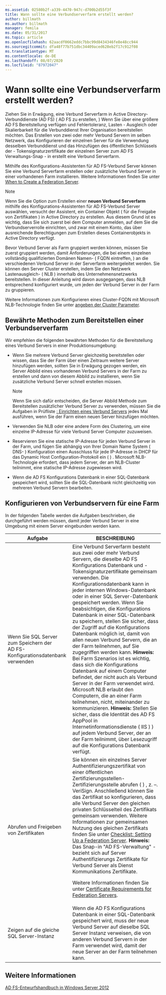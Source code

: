 ```yaml
---
ms.assetid: 02580b2f-a339-4470-947c-d700b2d55f3f
title: Wann sollte eine Verbundserverfarm erstellt werden?
author: billmath
ms.author: billmath
manager: femila
ms.date: 05/31/2017
ms.topic: article
ms.openlocfilehash: 62aacdf0662eddc7bbc99d8434346fe8e48cc944
ms.sourcegitcommit: dfa48f77b751dbc34409aced628eb2f17c912f08
ms.translationtype: MT
ms.contentlocale: de-DE
ms.lasthandoff: 08/07/2020
ms.locfileid: "87972047"
---
```

# <a name="when-to-create-a-federation-server-farm"></a>Wann sollte eine Verbundserverfarm erstellt werden?

Ziehen Sie in Erwägung, eine Verbund Serverfarm in Active Directory-Verbunddienste (AD FS) \( AD FS zu erstellen, \) Wenn Sie über eine größere AD FS Bereitstellung verfügen und Fehlertoleranz, Lasten \- Ausgleich oder Skalierbarkeit für die Verbunddienst Ihrer Organisation bereitstellen möchten. Das Erstellen von zwei oder mehr Verbund Servern im selben Netzwerk, das Konfigurieren der einzelnen Server für die Verwendung desselben Verbunddienst und das Hinzufügen des öffentlichen Schlüssels der \- Tokensignaturzertifikate der einzelnen Server zum AD FS Verwaltungs-Snap \- in erstellt eine Verbund Serverfarm.

Mithilfe des Konfigurations-Assistenten für AD FS-Verbund Server können Sie eine Verbund Serverfarm erstellen oder zusätzliche Verbund Server in einer vorhandenen Farm installieren. Weitere Informationen finden Sie unter [When to Create a Federation Server](When-to-Create-a-Federation-Server.md).

> [!NOTE]
> Wenn Sie die Option zum Erstellen einer **neuen Verbund Serverfarm** mithilfe des Konfigurations-Assistenten für AD FS-Verbund Server auswählen, versucht der Assistent, ein Container Objekt \( für die Freigabe von Zertifikaten \) in Active Directory zu erstellen. Aus diesem Grund ist es wichtig, dass Sie sich zuerst bei dem Computer anmelden, auf dem Sie die Verbundserverrolle einrichten, und zwar mit einem Konto, das über ausreichende Berechtigungen zum Erstellen dieses Containerobjekts in Active Directory verfügt.

Bevor Verbund Server als Farm gruppiert werden können, müssen Sie zuerst gruppiert werden, damit Anforderungen, die bei einem einzelnen vollständig qualifizierten Domänen Namen- \( FQDN eintreffen, \) an die verschiedenen Verbund Server in der Serverfarm weitergeleitet werden. Sie können den Server Cluster erstellen, indem Sie den Netzwerk Lastenausgleich- \( NLB \) innerhalb des Unternehmensnetzwerks bereitstellen. In dieser Anleitung wird davon ausgegangen, dass NLB entsprechend konfiguriert wurde, um jeden der Verbund Server in der Farm zu gruppieren.

Weitere Informationen zum Konfigurieren eines Cluster-FQDN mit Microsoft NLB-Technologie finden Sie unter [angeben der Cluster Parameter](https://go.microsoft.com/fwlink/?LinkID=74651).

## <a name="best-practices-for-deploying-a-federation-server-farm"></a>Bewährte Methoden zum Bereitstellen einer Verbundserverfarm
Wir empfehlen die folgenden bewährten Methoden für die Bereitstellung eines Verbund Servers in einer Produktionsumgebung:

-   Wenn Sie mehrere Verbund Server gleichzeitig bereitstellen oder wissen, dass Sie der Farm über einen Zeitraum weitere Server hinzufügen werden, sollten Sie in Erwägung gezogen werden, ein Server Abbild eines vorhandenen Verbund Servers in der Farm zu erstellen und dann von diesem Abbild zu installieren, wenn Sie zusätzliche Verbund Server schnell erstellen müssen.

    > [!NOTE]
    > Wenn Sie sich dafür entscheiden, die Server Abbild Methode zum Bereitstellen zusätzlicher Verbund Server zu verwenden, müssen Sie die Aufgaben in Prüfliste [: Einrichten eines Verbund Servers](../../ad-fs/deployment/Checklist--Setting-Up-a-Federation-Server.md) jedes Mal ausführen, wenn Sie der Farm einen neuen Server hinzufügen möchten.

-   Verwenden Sie NLB oder eine andere Form des Clustering, um eine einzelne IP-Adresse für viele Verbund Server Computer zuzuweisen.

-   Reservieren Sie eine statische IP-Adresse für jeden Verbund Server in der Farm, und fügen Sie abhängig von Ihrer Domain Name System \( DNS- \) Konfiguration einen Ausschluss für jede IP-Adresse in DHCP für das Dynamic Host Configuration-Protokoll ein \( \) . Microsoft NLB-Technologie erfordert, dass jedem Server, der am NLB-Cluster teilnimmt, eine statische IP-Adresse zugewiesen wird.

-   Wenn die AD FS Konfigurations Datenbank in einer SQL-Datenbank gespeichert wird, sollten Sie die SQL-Datenbank nicht gleichzeitig von mehreren Verbund Servern bearbeiten.

## <a name="configuring-federation-servers-for-a-farm"></a>Konfigurieren von Verbundservern für eine Farm
In der folgenden Tabelle werden die Aufgaben beschrieben, die durchgeführt werden müssen, damit jeder Verbund Server in eine Umgebung mit einem Server eingebunden werden kann.

|Aufgabe|BESCHREIBUNG|
|--------|---------------|
|Wenn Sie SQL Server zum Speichern der AD FS-Konfigurationsdatenbank verwenden|Eine Verbund Serverfarm besteht aus zwei oder mehr Verbund Servern, die dieselbe AD FS Konfigurations Datenbank und \- Tokensignaturzertifikate gemeinsam verwenden. Die Konfigurationsdatenbank kann in jeder internen Windows-Datenbank oder in einer SQL Server-Datenbank gespeichert werden. Wenn Sie beabsichtigen, die Konfigurations Datenbank in einer SQL-Datenbank zu speichern, stellen Sie sicher, dass der Zugriff auf die Konfigurations Datenbank möglich ist, damit von allen neuen Verbund Servern, die an der Farm teilnehmen, auf Sie zugegriffen werden kann. **Hinweis:** Bei Farm Szenarios ist es wichtig, dass sich die Konfigurations Datenbank auf einem Computer befindet, der nicht auch als Verbund Server in der Farm verwendet wird. Microsoft NLB erlaubt den Computern, die an einer Farm teilnehmen, nicht, miteinander zu kommunizieren. **Hinweis:** Stellen Sie sicher, dass die Identität des AD FS AppPool in Internetinformationsdienste \( IIS \) \) auf jedem Verbund Server, der an der Farm teilnimmt, über Lesezugriff auf die Konfigurations Datenbank verfügt.|
|Abrufen und Freigeben von Zertifikaten|Sie können ein einzelnes Server Authentifizierungszertifikat von einer öffentlichen Zertifizierungsstellen-Zertifizierungsstelle abrufen \( \) , z. –. VeriSign. Anschließend können Sie das Zertifikat so konfigurieren, dass alle Verbund Server den gleichen privaten Schlüsselteil des Zertifikats gemeinsam verwenden. Weitere Informationen zur gemeinsamen Nutzung des gleichen Zertifikats finden Sie unter [Checklist: Setting Up a Federation Server](../../ad-fs/deployment/Checklist--Setting-Up-a-Federation-Server.md). **Hinweis:** Das Snap-in "AD FS-Verwaltung" \- bezieht sich auf Server Authentifizierungs Zertifikate für Verbund Server als Dienst Kommunikations Zertifikate.<p>Weitere Informationen finden Sie unter [Certificate Requirements for Federation Servers](Certificate-Requirements-for-Federation-Servers.md).|
|Zeigen auf die gleiche SQL Server-Instanz|Wenn die AD FS Konfigurations Datenbank in einer SQL-Datenbank gespeichert wird, muss der neue Verbund Server auf dieselbe SQL Server Instanz verweisen, die von anderen Verbund Servern in der Farm verwendet wird, damit der neue Server an der Farm teilnehmen kann.|

## <a name="see-also"></a>Weitere Informationen
[AD FS-Entwurfshandbuch in Windows Server 2012](AD-FS-Design-Guide-in-Windows-Server-2012.md)
